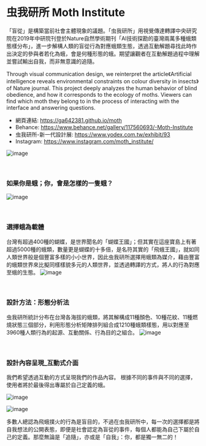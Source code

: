 # 虫我研所 Moth Institute 

「盲從」是構築當前社會主體現象的議題。「虫我研所」用視覺傳達轉譯中央研究院在2019年中研院刊登於Nature自然學術期刊「AI技術探勘的臺灣兩萬多種蛾類態樣分布」，進一步解構人類的盲從行為對應蛾類生態，透過互動解題尋找此時作出決定的參與者若化為蛾，會是何種形態的蛾。期望讓觀者在互動解題過程中理解並嘗試輸出自我，而非無意識的追隨。

Through visual communication design, we reinterpret the article《Artificial intelligence reveals environmental constraints on colour diversity in insects》of Nature journal. This project deeply analyzes the human behavior of blind obedience, and how it corresponds to the ecology of moths. Viewers can find which moth they belong to in the process of interacting with the interface and answering questions.

* 網頁連結: https://ga642381.github.io/moth
* Behance: https://www.behance.net/gallery/117560693/-Moth-Institute
* 虫我研所-新一代設計展: https://www.yodex.com.tw/exhibit/93
* Instagram: https://www.instagram.com/moth_institute/

![image](https://user-images.githubusercontent.com/20485030/162508707-4bb43d9d-998f-4d8f-8033-3769fdf6551b.png)
<br/>
<br/>
<br/>

### 如果你是蛾；你，會是怎樣的一隻蛾？
![image](https://user-images.githubusercontent.com/20485030/162508475-17005806-d6ab-4eaf-95fd-ed7f8ecd49e0.png)
<br/>
<br/>
<br/>

### 選擇蛾為載體
台灣有超過400種的蝴蝶，是世界聞名的「蝴蝶王國」；但其實在這座寶島上有著超過5000種的蛾類，數量更是蝴蝶的十多倍，是名符其實的「飛蛾王國」，就如同人類世界般是個豐富多樣的小小世界，因此虫我研所選擇用蛾類為媒介，藉由豐富的蛾類世界來比擬同樣樣貌多元的人類世界，並透過轉譯的方式，將人的行為對應至蛾的生態。
![image](https://user-images.githubusercontent.com/20485030/162508634-5b0ac598-8e7f-4d97-8129-dac129a4ed99.png)
<br/>
<br/>
<br/>

### 設計方法：形態分析法
虫我研所統計分布在台灣各海拔的蛾類，將其解構成11種顏色、10種花紋、11種燃燒狀態三個部分，利用形態分析矩陣排列組合成1210種蛾類樣態，用以對應至3960種人類行為的起源、互動關係、行為目的之組合。
![image](https://user-images.githubusercontent.com/20485030/162508670-8a2a0ec1-ae7d-4df8-b9af-aa86b8224202.png)
<br/>
<br/>
<br/>

### 設計內容呈現_互動式介面
我們希望透過互動的方式呈現我們的作品內容。
根據不同的事件與不同的選擇，使用者將於最後得出專屬於自己定義的蛾。

![image](https://user-images.githubusercontent.com/20485030/162508729-c8ff50f0-b2c3-4e22-922c-271363ecf273.png)

![image](https://user-images.githubusercontent.com/20485030/162509033-f3c35757-8207-4350-9051-9700540acad0.png)

多數人總認為飛蛾撲火的行為是盲目的，不過在虫我研所中，每一次的選擇都是將自我想法的公開表態，即便是社會認定為盲從的事件，每個人都能為自己下屬於自己的定義。那麼無論是「追隨」，亦或是「自我」：你，都是獨一無二的！
